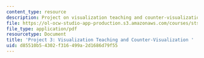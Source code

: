 ```yaml
---
content_type: resource
description: Project on visualization teaching and counter-visualization.
file: https://ol-ocw-studio-app-production.s3.amazonaws.com/courses/sts-067-scientific-visualization-across-disciplines-a-critical-introduction-spring-2005/d85510b54302f316499a2d1686d79f55_project3.pdf
file_type: application/pdf
resourcetype: Document
title: 'Project 3: Visualization Teaching and Counter-Visualization '
uid: d85510b5-4302-f316-499a-2d1686d79f55
---
```

